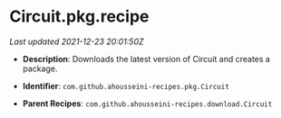 # Circuit.pkg.recipe

_Last updated 2021-12-23 20:01:50Z_

- **Description**: Downloads the latest version of Circuit and creates a package.

- **Identifier**: `com.github.ahousseini-recipes.pkg.Circuit`

- **Parent Recipes**: `com.github.ahousseini-recipes.download.Circuit`
